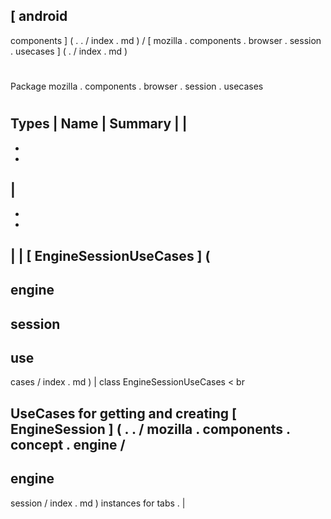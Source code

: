 [
android
-
components
]
(
.
.
/
index
.
md
)
/
[
mozilla
.
components
.
browser
.
session
.
usecases
]
(
.
/
index
.
md
)
#
#
Package
mozilla
.
components
.
browser
.
session
.
usecases
#
#
#
Types
|
Name
|
Summary
|
|
-
-
-
|
-
-
-
|
|
[
EngineSessionUseCases
]
(
-
engine
-
session
-
use
-
cases
/
index
.
md
)
|
class
EngineSessionUseCases
<
br
>
UseCases
for
getting
and
creating
[
EngineSession
]
(
.
.
/
mozilla
.
components
.
concept
.
engine
/
-
engine
-
session
/
index
.
md
)
instances
for
tabs
.
|
